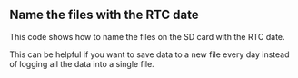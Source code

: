 ## Name the files with the RTC date

This code shows how to name the files on the SD card with the RTC date.

This can be helpful if you want to save data to a new file every day instead of logging all the data into a single file.